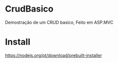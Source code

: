 # CrudBasico
Demostração de um CRUD basico, Feito em ASP.MVC

# Install
https://nodejs.org/pt/download/prebuilt-installer